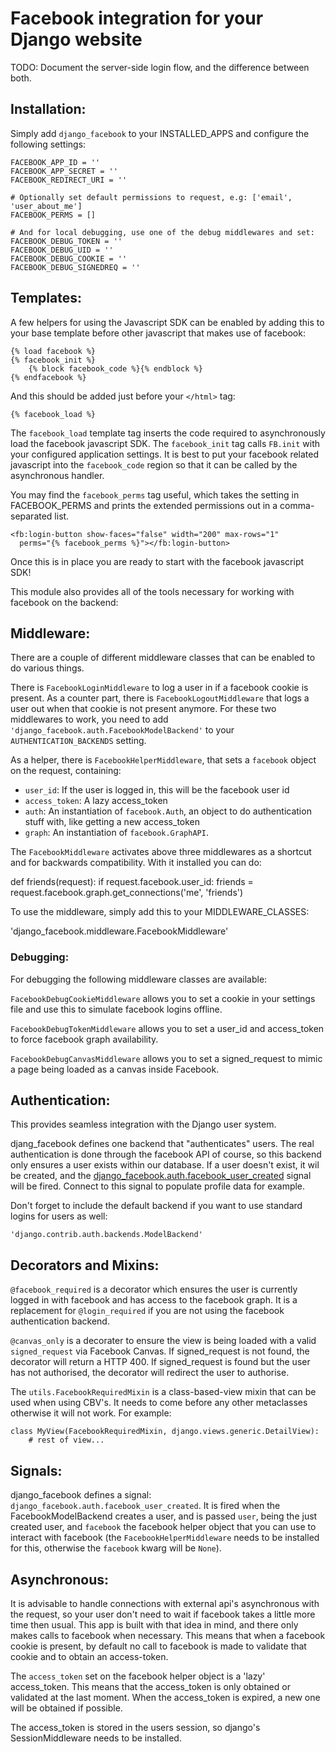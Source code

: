 Facebook integration for your Django website
=============================================

TODO: Document the server-side login flow, and the difference between both.

Installation:
------------

Simply add ``django_facebook`` to your INSTALLED_APPS and configure
the following settings:

    FACEBOOK_APP_ID = ''
    FACEBOOK_APP_SECRET = ''
    FACEBOOK_REDIRECT_URI = ''

    # Optionally set default permissions to request, e.g: ['email', 'user_about_me']
    FACEBOOK_PERMS = []
    
    # And for local debugging, use one of the debug middlewares and set:
    FACEBOOK_DEBUG_TOKEN = ''
    FACEBOOK_DEBUG_UID = ''
    FACEBOOK_DEBUG_COOKIE = ''
    FACEBOOK_DEBUG_SIGNEDREQ = ''


Templates:
---------

A few helpers for using the Javascript SDK can be enabled by adding
this to your base template before other javascript that makes use of facebook:

    {% load facebook %}
    {% facebook_init %}
        {% block facebook_code %}{% endblock %}
    {% endfacebook %}

And this should be added just before your ``</html>`` tag:

    {% facebook_load %}
    
The ``facebook_load`` template tag inserts the code required to
asynchronously load the facebook javascript SDK. The ``facebook_init``
tag calls ``FB.init`` with your configured application settings. It is
best to put your facebook related javascript into the ``facebook_code``
region so that it can be called by the asynchronous handler.

You may find the ``facebook_perms`` tag useful, which takes the setting
in FACEBOOK_PERMS and prints the extended permissions out in a
comma-separated list.

    <fb:login-button show-faces="false" width="200" max-rows="1"
      perms="{% facebook_perms %}"></fb:login-button>


Once this is in place you are ready to start with the facebook javascript SDK!

This module also provides all of the tools necessary for working with facebook
on the backend:


Middleware:
----------

There are a couple of different middleware classes that can be enabled to do
various things.

There is ``FacebookLoginMiddleware`` to log a user in if a facebook cookie is
present. As a counter part, there is ``FacebookLogoutMiddleware`` that logs a
user out when that cookie is not present anymore. For these two middlewares to
work, you need to add ``'django_facebook.auth.FacebookModelBackend'`` to your
``AUTHENTICATION_BACKENDS`` setting.

As a helper, there is ``FacebookHelperMiddleware``, that sets a ``facebook``
object on the request, containing:

- ``user_id``: If the user is logged in, this will be the facebook user id 
- ``access_token``: A lazy access_token 
- ``auth``: An instantiation of ``facebook.Auth``, an object to do 
  authentication stuff with, like getting a new access_token
- ``graph``: An instantiation of ``facebook.GraphAPI``.

The ``FacebookMiddleware`` activates above three middlewares as a shortcut and
for backwards compatibility. With it installed you can do:

 def friends(request): if request.facebook.user_id: friends =
request.facebook.graph.get_connections('me', 'friends')

To use the middleware, simply add this to your MIDDLEWARE_CLASSES:

 'django_facebook.middleware.FacebookMiddleware'

### Debugging:

For debugging the following middleware classes are available:

``FacebookDebugCookieMiddleware`` allows you to set a cookie in your settings
file and use this to simulate facebook logins offline.

``FacebookDebugTokenMiddleware`` allows you to set a user_id and access_token to
force facebook graph availability.

``FacebookDebugCanvasMiddleware`` allows you to set a signed_request to mimic
a page being loaded as a canvas inside Facebook.


Authentication:
--------------

This provides seamless integration with the Django user system.

djang_facebook defines one backend that "authenticates" users. The real
authentication is done through the facebook API of course, so this backend
only ensures a user exists within our database. If a user doesn't exist, it
wil be created, and the [django_facebook.auth.facebook_user_created](#signals)
signal will be fired. Connect to this signal to populate profile data for
example.
  
Don't forget to include the default backend if you want to use standard
logins for users as well:

    'django.contrib.auth.backends.ModelBackend'


Decorators and Mixins:
---------------------

``@facebook_required`` is a decorator which ensures the user is currently
logged in with facebook and has access to the facebook graph. It is a replacement
for ``@login_required`` if you are not using the facebook authentication backend.

``@canvas_only`` is a decorater to ensure the view is being loaded with
a valid ``signed_request`` via Facebook Canvas. If signed_request is not found, the
decorator will return a HTTP 400. If signed_request is found but the user has not
authorised, the decorator will redirect the user to authorise.

The ``utils.FacebookRequiredMixin`` is a class-based-view mixin that can be
used when using CBV's. It needs to come before any other metaclasses otherwise
it will not work. For example:

    class MyView(FacebookRequiredMixin, django.views.generic.DetailView):
        # rest of view...


Signals:<a id="signals"/>
-------

django_facebook defines a signal:
``django_facebook.auth.facebook_user_created``. It is fired when the
FacebookModelBackend creates a user, and is passed ``user``, being the just
created user, and ``facebook`` the facebook helper object that you can use to
interact with facebook (the ``FacebookHelperMiddleware`` needs to be
installed for this, otherwise the ``facebook`` kwarg will be ``None``).

Asynchronous:
------------

It is advisable to handle connections with external api's asynchronous with
the request, so your user don't need to wait if facebook takes a little more
time then usual. This app is built with that idea in mind, and there only
makes calls to facebook when necessary. This means that when a facebook cookie
is present, by default no call to facebook is made to validate that cookie and
to obtain an access-token.

The ``access_token`` set on the facebook helper object is a 'lazy' access_token.
This means that the access_token is only obtained or validated at the last
moment. When the access_token is expired, a new one will be obtained if
possible.

The access_token is stored in the users session, so django's SessionMiddleware
needs to be installed.